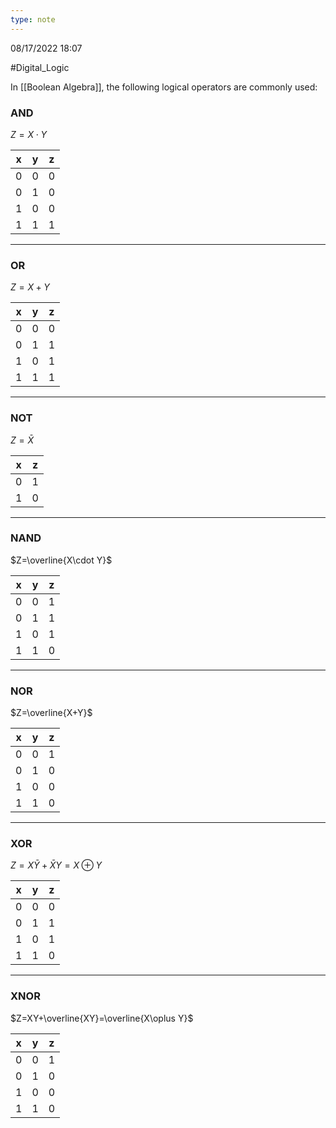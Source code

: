 ```yaml
---
type: note
---
```

08/17/2022 18:07

  #Digital_Logic 

In [[Boolean Algebra]], the following logical operators are commonly used:

### AND
$Z=X\cdot Y$

| x   | y   | z   |
| --- | --- | --- |
| 0   | 0   | 0   |
| 0   | 1   | 0   |
| 1   | 0   | 0   |
| 1   | 1   | 1   |

---

### OR
$Z=X+Y$

|x|y|z|
|-----|------|------|
|0|0|0|
|0|1|1|
|1|0|1|
|1|1|1|

---

### NOT
$Z=\bar{X}$ 

|x|z|
|-----|------|
|0|1|
|1|0|

---

### NAND
$Z=\overline{X\cdot Y}$

| x   | y   | z   |
| --- | --- | --- |
| 0   | 0   | 1   |
| 0   | 1   | 1   |
| 1   | 0   | 1   |
| 1   | 1   | 0   |

---

### NOR
$Z=\overline{X+Y}$

|x|y|z|
|-------|-------|------|
|0|0|1|
|0|1|0|
|1|0|0|
|1|1|0|

---

### XOR
$Z=X\bar{Y}+\bar{X}Y=X\oplus Y$

|x|y|z|
|-------|-------|------|
|0|0|0|
|0|1|1|
|1|0|1|
|1|1|0|

---

### XNOR
$Z=XY+\overline{XY}=\overline{X\oplus Y}$

|x|y|z|
|-------|-------|------|
|0|0|1|
|0|1|0|
|1|0|0|
|1|1|0|

